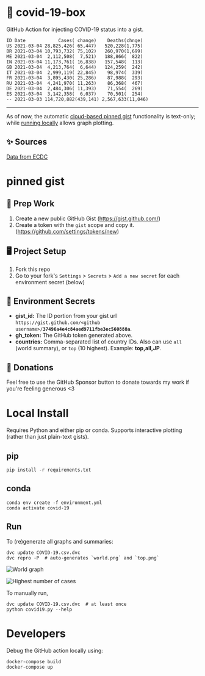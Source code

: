 # 🏥 covid-19-box

GitHub Action for injecting COVID-19 status into a gist.

```
ID Date            Cases( change)    Deaths(chnge)
US 2021-03-04 28,825,426( 65,447)   520,228(1,775)
BR 2021-03-04 10,793,732( 75,102)   260,970(1,699)
ME 2021-03-04  2,112,508(  7,521)   188,866(  822)
IN 2021-03-04 11,173,761( 16,838)   157,548(  113)
GB 2021-03-04  4,213,764(  6,644)   124,259(  242)
IT 2021-03-04  2,999,119( 22,845)    98,974(  339)
FR 2021-03-04  3,895,430( 25,286)    87,988(  293)
RU 2021-03-04  4,241,970( 11,263)    86,368(  467)
DE 2021-03-04  2,484,306( 11,393)    71,554(  269)
ES 2021-03-04  3,142,358(  6,037)    70,501(  254)
-- 2021-03-03 114,720,882(439,141) 2,567,633(11,046)
```

---

As of now, the automatic [cloud-based pinned gist](#pinned-gist) functionality is text-only;
while [running locally](#local-install) allows graph plotting.

## ✨ Sources

[Data from ECDC](https://www.ecdc.europa.eu/en/publications-data/download-todays-data-geographic-distribution-covid-19-cases-worldwide)

# pinned gist

## 🎒 Prep Work
1. Create a new public GitHub Gist (https://gist.github.com/)
1. Create a token with the `gist` scope and copy it. (https://github.com/settings/tokens/new)

## 🖥 Project Setup
1. Fork this repo
1. Go to your fork's `Settings` > `Secrets` > `Add a new secret` for each environment secret (below)

## 🤫 Environment Secrets
- **gist_id:** The ID portion from your gist url `https://gist.github.com/<github username>/`**`37496a4e4c84aed9711fbe3ec560888a`**.
- **gh_token:** The GitHub token generated above.
- **countries:** Comma-separated list of country IDs. Also can use `all` (world summary), or `top` (10 highest). Example: **top,all,JP**.

## 💸 Donations

Feel free to use the GitHub Sponsor button to donate towards my work if you're feeling generous <3

# Local Install

Requires Python and either pip or conda. Supports interactive plotting (rather than just plain-text gists).

## pip

```
pip install -r requirements.txt
```

## conda

```
conda env create -f environment.yml
conda activate covid-19
```

## Run

To (re)generate all graphs and summaries:

```
dvc update COVID-19.csv.dvc
dvc repro -P  # auto-generates `world.png` and `top.png`
```

![World graph](world.png)

![Highest number of cases](top.png)

To manually run,

```
dvc update COVID-19.csv.dvc  # at least once
python covid19.py --help
```

# Developers

Debug the GitHub action locally using:

```
docker-compose build
docker-compose up
```
